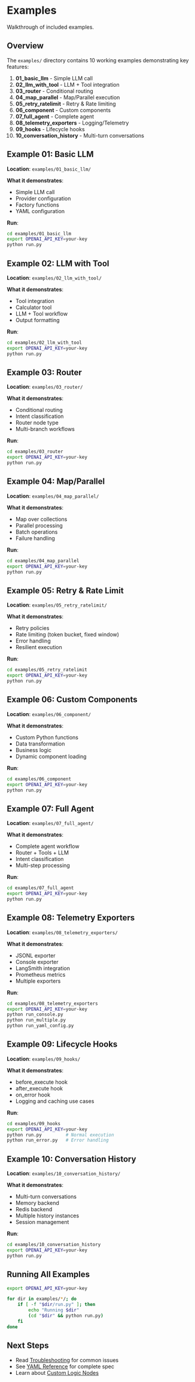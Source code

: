 # Examples

Walkthrough of included examples.

## Overview

The `examples/` directory contains 10 working examples demonstrating key features:

1. **01_basic_llm** - Simple LLM call
2. **02_llm_with_tool** - LLM + Tool integration
3. **03_router** - Conditional routing
4. **04_map_parallel** - Map/Parallel execution
5. **05_retry_ratelimit** - Retry & Rate limiting
6. **06_component** - Custom components
7. **07_full_agent** - Complete agent
8. **08_telemetry_exporters** - Logging/Telemetry
9. **09_hooks** - Lifecycle hooks
10. **10_conversation_history** - Multi-turn conversations

## Example 01: Basic LLM

**Location**: `examples/01_basic_llm/`

**What it demonstrates**:
- Simple LLM call
- Provider configuration
- Factory functions
- YAML configuration

**Run**:
```bash
cd examples/01_basic_llm
export OPENAI_API_KEY=your-key
python run.py
```

## Example 02: LLM with Tool

**Location**: `examples/02_llm_with_tool/`

**What it demonstrates**:
- Tool integration
- Calculator tool
- LLM + Tool workflow
- Output formatting

**Run**:
```bash
cd examples/02_llm_with_tool
export OPENAI_API_KEY=your-key
python run.py
```

## Example 03: Router

**Location**: `examples/03_router/`

**What it demonstrates**:
- Conditional routing
- Intent classification
- Router node type
- Multi-branch workflows

**Run**:
```bash
cd examples/03_router
export OPENAI_API_KEY=your-key
python run.py
```

## Example 04: Map/Parallel

**Location**: `examples/04_map_parallel/`

**What it demonstrates**:
- Map over collections
- Parallel processing
- Batch operations
- Failure handling

**Run**:
```bash
cd examples/04_map_parallel
export OPENAI_API_KEY=your-key
python run.py
```

## Example 05: Retry & Rate Limit

**Location**: `examples/05_retry_ratelimit/`

**What it demonstrates**:
- Retry policies
- Rate limiting (token bucket, fixed window)
- Error handling
- Resilient execution

**Run**:
```bash
cd examples/05_retry_ratelimit
export OPENAI_API_KEY=your-key
python run.py
```

## Example 06: Custom Components

**Location**: `examples/06_component/`

**What it demonstrates**:
- Custom Python functions
- Data transformation
- Business logic
- Dynamic component loading

**Run**:
```bash
cd examples/06_component
export OPENAI_API_KEY=your-key
python run.py
```

## Example 07: Full Agent

**Location**: `examples/07_full_agent/`

**What it demonstrates**:
- Complete agent workflow
- Router + Tools + LLM
- Intent classification
- Multi-step processing

**Run**:
```bash
cd examples/07_full_agent
export OPENAI_API_KEY=your-key
python run.py
```

## Example 08: Telemetry Exporters

**Location**: `examples/08_telemetry_exporters/`

**What it demonstrates**:
- JSONL exporter
- Console exporter
- LangSmith integration
- Prometheus metrics
- Multiple exporters

**Run**:
```bash
cd examples/08_telemetry_exporters
export OPENAI_API_KEY=your-key
python run_console.py
python run_multiple.py
python run_yaml_config.py
```

## Example 09: Lifecycle Hooks

**Location**: `examples/09_hooks/`

**What it demonstrates**:
- before_execute hook
- after_execute hook
- on_error hook
- Logging and caching use cases

**Run**:
```bash
cd examples/09_hooks
export OPENAI_API_KEY=your-key
python run.py         # Normal execution
python run_error.py   # Error handling
```

## Example 10: Conversation History

**Location**: `examples/10_conversation_history/`

**What it demonstrates**:
- Multi-turn conversations
- Memory backend
- Redis backend
- Multiple history instances
- Session management

**Run**:
```bash
cd examples/10_conversation_history
export OPENAI_API_KEY=your-key
python run.py
```

## Running All Examples

```bash
export OPENAI_API_KEY=your-key

for dir in examples/*/; do
    if [ -f "$dir/run.py" ]; then
        echo "Running $dir"
        (cd "$dir" && python run.py)
    fi
done
```

## Next Steps

- Read [Troubleshooting](./troubleshooting.md) for common issues
- See [YAML Reference](./yaml_reference.md) for complete spec
- Learn about [Custom Logic Nodes](./custom_logic_node.md)


